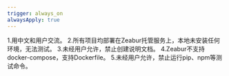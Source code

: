 ```yaml
---
trigger: always_on
alwaysApply: true
---
```

1.用中文和用户交流。
2.所有项目均部署在Zeabur托管服务上，本地未安装任何环境，无法测试。
3.未经用户允许，禁止创建说明文档。
4.Zeabur不支持docker-compose，支持Dockerfile。
5.未经用户允许，禁止运行pip、npm等测试命令。